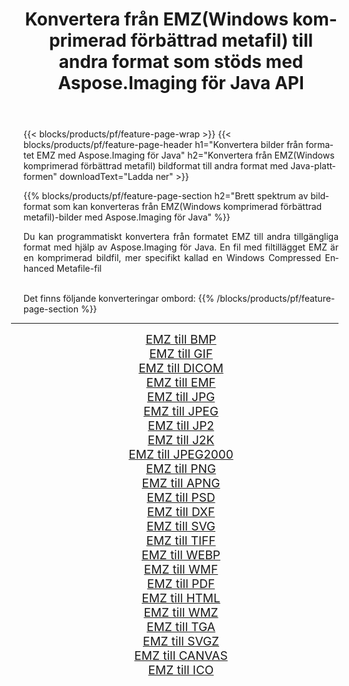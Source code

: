 ﻿---
title: Konvertera från EMZ(Windows komprimerad förbättrad metafil) till andra format som stöds med Aspose.Imaging för Java API 
weight: 3920
url: /sv/java/conversion/from/emz 
lang: sv
langdirlevel: 2
locales: zh-hans,ja,it,ru,de,es,fr,nl,id,lt,pl,pt,vi,tr,ko,zh-hant,ar,hi,th,sv,cs,uk,he
description: Aspose.Imaging kan enkelt konvertera från EMZ(Windows komprimerad förbättrad metafil) till andra format med hjälp av Java-plattformen
---

{{< blocks/products/pf/feature-page-wrap >}}
{{< blocks/products/pf/feature-page-header h1="Konvertera bilder från formatet EMZ med Aspose.Imaging för Java" h2="Konvertera från EMZ(Windows komprimerad förbättrad metafil) bildformat till andra format med Java-plattformen" downloadText="Ladda ner" >}}


{{% blocks/products/pf/feature-page-section  h2="Brett spektrum av bildformat som kan konverteras från EMZ(Windows komprimerad förbättrad metafil)-bilder med Aspose.Imaging för Java" %}}
<p align=justify>Du kan programmatiskt konvertera från formatet EMZ till andra tillgängliga format med hjälp av
Aspose.Imaging för Java. En fil med filtillägget EMZ är en komprimerad bildfil, mer specifikt kallad en Windows Compressed Enhanced Metafile-fil</p>
<br/>
Det finns följande konverteringar ombord:
{{% /blocks/products/pf/feature-page-section %}}
<div class="container-fluid productfamilypage bg-gray">
    <div class="convertypes bg-gray agp-content section">
        <div class="container">
		<hr style="margin-left:-20px;"/>
		<div class="row other-converters" style="gap: 10px;font-size: 19px;text-align:center;">
		    <div class='col-md-2 other-converter remove-lp remove-rp'><a href="/imaging/sv/java/conversion/emz-to-bmp" style="padding:15px;">EMZ till BMP</a></div><div class='col-md-2 other-converter remove-lp remove-rp'><a href="/imaging/sv/java/conversion/emz-to-gif" style="padding:15px;">EMZ till GIF</a></div><div class='col-md-2 other-converter remove-lp remove-rp'><a href="/imaging/sv/java/conversion/emz-to-dicom" style="padding:15px;">EMZ till DICOM</a></div><div class='col-md-2 other-converter remove-lp remove-rp'><a href="/imaging/sv/java/conversion/emz-to-emf" style="padding:15px;">EMZ till EMF</a></div><div class='col-md-2 other-converter remove-lp remove-rp'><a href="/imaging/sv/java/conversion/emz-to-jpg" style="padding:15px;">EMZ till JPG</a></div><div class='col-md-2 other-converter remove-lp remove-rp'><a href="/imaging/sv/java/conversion/emz-to-jpeg" style="padding:15px;">EMZ till JPEG</a></div><div class='col-md-2 other-converter remove-lp remove-rp'><a href="/imaging/sv/java/conversion/emz-to-jp2" style="padding:15px;">EMZ till JP2</a></div><div class='col-md-2 other-converter remove-lp remove-rp'><a href="/imaging/sv/java/conversion/emz-to-j2k" style="padding:15px;">EMZ till J2K</a></div><div class='col-md-2 other-converter remove-lp remove-rp'><a href="/imaging/sv/java/conversion/emz-to-jpeg2000" style="padding:15px;">EMZ till JPEG2000</a></div><div class='col-md-2 other-converter remove-lp remove-rp'><a href="/imaging/sv/java/conversion/emz-to-png" style="padding:15px;">EMZ till PNG</a></div><div class='col-md-2 other-converter remove-lp remove-rp'><a href="/imaging/sv/java/conversion/emz-to-apng" style="padding:15px;">EMZ till APNG</a></div><div class='col-md-2 other-converter remove-lp remove-rp'><a href="/imaging/sv/java/conversion/emz-to-psd" style="padding:15px;">EMZ till PSD</a></div><div class='col-md-2 other-converter remove-lp remove-rp'><a href="/imaging/sv/java/conversion/emz-to-dxf" style="padding:15px;">EMZ till DXF</a></div><div class='col-md-2 other-converter remove-lp remove-rp'><a href="/imaging/sv/java/conversion/emz-to-svg" style="padding:15px;">EMZ till SVG</a></div><div class='col-md-2 other-converter remove-lp remove-rp'><a href="/imaging/sv/java/conversion/emz-to-tiff" style="padding:15px;">EMZ till TIFF</a></div><div class='col-md-2 other-converter remove-lp remove-rp'><a href="/imaging/sv/java/conversion/emz-to-webp" style="padding:15px;">EMZ till WEBP</a></div><div class='col-md-2 other-converter remove-lp remove-rp'><a href="/imaging/sv/java/conversion/emz-to-wmf" style="padding:15px;">EMZ till WMF</a></div><div class='col-md-2 other-converter remove-lp remove-rp'><a href="/imaging/sv/java/conversion/emz-to-pdf" style="padding:15px;">EMZ till PDF</a></div><div class='col-md-2 other-converter remove-lp remove-rp'><a href="/imaging/sv/java/conversion/emz-to-html" style="padding:15px;">EMZ till HTML</a></div><div class='col-md-2 other-converter remove-lp remove-rp'><a href="/imaging/sv/java/conversion/emz-to-wmz" style="padding:15px;">EMZ till WMZ</a></div><div class='col-md-2 other-converter remove-lp remove-rp'><a href="/imaging/sv/java/conversion/emz-to-tga" style="padding:15px;">EMZ till TGA</a></div><div class='col-md-2 other-converter remove-lp remove-rp'><a href="/imaging/sv/java/conversion/emz-to-svgz" style="padding:15px;">EMZ till SVGZ</a></div><div class='col-md-2 other-converter remove-lp remove-rp'><a href="/imaging/sv/java/conversion/emz-to-canvas" style="padding:15px;">EMZ till CANVAS</a></div><div class='col-md-2 other-converter remove-lp remove-rp'><a href="/imaging/sv/java/conversion/emz-to-ico" style="padding:15px;">EMZ till ICO</a></div>
                </div>
        </div>
    </div>
</div>
<br/>

